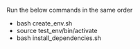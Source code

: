 Run the below commands in the same order
 - bash create_env.sh
 - source test_env/bin/activate
 - bash install_dependencies.sh
